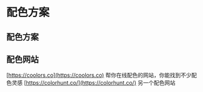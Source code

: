 # 配色方案

## 配色方案
<template>
  <div v-for="color of colors" class="colors-wrapper">
    <address class="colors-name">{{color.title}}</address>
    <div class="item" v-for="item of color.colorArr" :style="{ backgroundColor: item }">
      <span class="value">{{item}}</span>
    </div>
  </div>
</template>


## 配色网站
[https://coolors.co](https://coolors.co) 帮你在线配色的网站，你能找到不少配色灵感
[https://colorhunt.co/](https://colorhunt.co/) 另一个配色网站

<script>
export default {
  data() {
    return {
      // colors: ['red', 'green'],
      colors: [
        {
          title: 'Sunny Day',
          colorArr: ['#4bb4de', '#c1b9ae', '#ffd45d', '#64d59c']
        },
        {
          title: 'Candle',
          colorArr: ['#fb8c6f', '#73607d', '#c1b9ae', '#fdc664']
        },
        {
          title: 'Mystic',
          colorArr: ['#4464be', '#1fafe4', '#85f1ff', '#8db9ff']
        },
        {
          title: 'Summer',
          colorArr: ['#2e8d79', '#5e9488', '#cee8b6', '#8fc69a']
        },
        {
          title: 'Schoolhouse',
          colorArr: ['#75d5a8', '#98d7e5', '#ffdb70', '#fb8570']
        },
        {
          title: 'Plastic',
          colorArr: ['#fe5ebf', '#ff86b6', '#fb8570', '#ffd870']
        },
        {
          title: 'Retro Windows',
          colorArr: ['#61d3ab', '#ff86b6', '#6a9eff', '#feb1a3']
        },
        {
          title: 'Picnic',
          colorArr: ['#eeba4d', '#a9ddd9', '#e3483b', '#21b6af']
        },
        {
          title: 'Mutable',
          colorArr: ['#3b999b', '#5678a2', '#ee5872', '#e3e4e5']
        }
      ]
    }
  }
}
</script>

<style scoped>
.colors-wrapper {
  display: inline-block;
  width: 300px;
  background-color: #2c3c58;
  border-radius: 2px;
  box-shadow: 0 2px 2px 0 rgba(0,0,0,0.14), 0 3px 1px -2px rgba(0,0,0,0.12), 0 1px 5px 0 rgba(0,0,0,0.2);
  margin-right: 30px;
  margin-top: 15px;
  margin-bottom: 10px;
  padding: 15px;
  transition: .3s;
}
.colors-wrapper:hover {
  transform: scale(1.01);
  cursor: pointer;
}
.colors-name {
  color: #fff;
  font-size: 24px;
  font-weight: 500;
  text-align: center;
}
.item {
  display: inline-block;
  width: 120px;
  height: 120px;
  margin-left: 20px;
  margin-top: 15px;
  text-align: center;
}
.value {
  background-color: #fff;
  color: #000;
  line-height: 120px;
}
</style>
